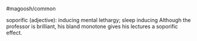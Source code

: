 #magoosh/common

soporific (adjective): inducing mental lethargy; sleep inducing 
Although the professor is brilliant, his bland monotone gives his lectures a soporific effect. 
